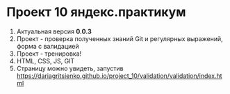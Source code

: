# Проект 10 яндекс.практикум
1. Актуальная версия **0.0.3**
2. Проект - проверка полученных знаний Git и регулярных выражений, форма с валидацией
3. Проект - тренировка!
4. HTML, CSS, JS, GIT
5. Страницу можно увидеть, запустив https://dariagritsienko.github.io/project_10/validation/validation/index.html
